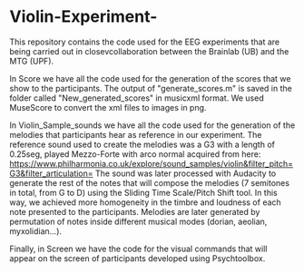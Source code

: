 # Violin-Experiment-
This repository contains the code used for the EEG experiments that are being carried out in closevcollaboration between the Brainlab (UB) and the MTG (UPF). 

In Score we have all the code used for the generation of the scores that we show to the participants. 
The output of "generate_scores.m" is saved in the folder called "New_generated_scores" in musicxml format. We used MuseScore to
convert the xml files to images in png. 

In Violin_Sample_sounds we have all the code used for the generation of the melodies that participants hear as reference in our
experiment. The reference sound used to create the melodies was a G3 with a length of 0.25seg, played Mezzo-Forte with arco normal 
acquired from here: 
https://www.philharmonia.co.uk/explore/sound_samples/violin&filter_pitch=G3&filter_articulation= 
The sound was later processed with Audacity to generate the rest of the notes that will compose the melodies (7 semitones in total, 
from G to D) using the Sliding Time Scale/Pitch Shift tool. In this way, we achieved more homogeneity in the timbre and loudness of 
each note presented to the participants. Melodies are later generated by permutation of notes inside different musical modes (dorian,
aeolian, myxolidian...). 

Finally, in Screen we have the code for the visual commands that will appear on the screen of participants developed using Psychtoolbox.


